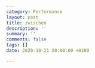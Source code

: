 ```yaml
---
category: Performance
layout: post
title: zwischen
description: ''
summary: ''
comments: false
tags: []
date: 2020-10-21 00:00:00 +0200

---
```

